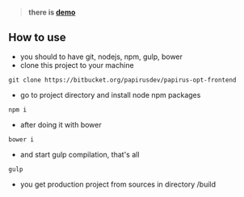 
> #### there is [demo][1]



How to use
-------------
- you should to have git, nodejs, npm, gulp, bower 
- clone this project to your machine 

```
git clone https://bitbucket.org/papirusdev/papirus-opt-frontend
```
- go to project directory and install node npm packages 
```
npm i
```
- after doing it with  bower
```
bower i
```
- and start gulp compilation, that's all
```
gulp
```
- you get production project from sources in directory /build

 [1]: http://homemagazin.volivan.com